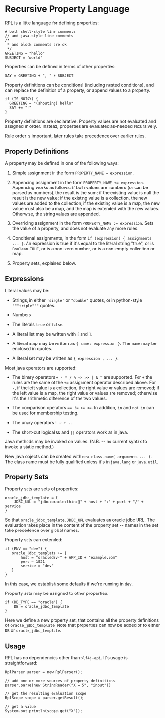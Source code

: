 # Recursive Property Language

RPL is a little language for defining properties:

    # both shell-style line comments
    // and java-style line comments
    /*
     * and block comments are ok
     */
    GREETING = "hello"
    SUBJECT = "world"

Properties can be defined in terms of other properties:

    SAY = GREETING + ", " + SUBJECT

Property definitions can be conditional (including nested conditions), and can
replace the definition of a property, or append values to a property.

    if (IS_NOISY) {
      GREETING = "(shouting) hello"
      SAY += "!"
    }

Property definitions are declarative.  Property values are not evaluated
and assigned in order.  Instead, properties are evaluated as-needed
recursively.

Rule order is important, later rules take precedence over earlier rules.

## Property Definitions

A property may be defined in one of the following ways:

1. Simple assignment in the form `PROPERTY_NAME = expression`.

2. Appending assignment in the form `PROPERTY_NAME += expression`.
Appending works as follows: if both values are numbers (or can be
parsed as numbers), the result is the sum; if the existing value is
null the result is the new value; if the existing value is a
collection, the new values are added to the collection; if the
existing value is a map, the new value must also be a map, and the map
is extended with the new values.  Otherwise, the string values are
appended.

3. Overriding assignment in the form `PROPERTY_NAME := expression`.  Sets
the value of a property, and does not evaluate any more rules.

3. Conditional assignments, in the form `if (expression) { assignments ... }`.
An expression is true if it's equal to the literal string "true", or is 
`Boolean.TRUE`, or is a non-zero number, or is a non-empty collection or
map.

4. Property sets, explained below.

## Expressions

Literal values may be:

* Strings, in either `'single'` or `"double"` quotes, or in python-style `"""triple"""` quotes.

* Numbers

* The literals `true` or `false`.

* A literal list may be written with `[` and `]`.

* A literal map may be written as `{ name: expression }`.  The `name` may be enclosed in quotes.

* A literal set may be written as `{ expression , ... }`.

Most java operators are supported:

* The binary operators `+ - * / % << >> | & ^` are supported.  For `+` the
rules are the same of the `+=` assignment operator described above.
For `-`, if the left value is a collection, the right value or values
are removed; if the left value is a map, the right value or values are
removed; otherwise it's the arithmetic difference of the two values.

* The comparison operators `== != >= <=`.  In addition, `in` and `not in`
can be used for membership testing.

* The unary operators `! ~ + -`.

* The short-cut logical `&&` and `||` operators work as in java.

Java methods may be invoked on values.  (N.B. -- no current syntax to invoke a
static method.)

New java objects can be created with `new class-name( arguments ... )`.  The
class name must be fully qualified unless it's in `java.lang` or `java.util`.

## Property Sets

Property sets are sets of properties:

    oracle_jdbc_template = {
        JDBC_URL = "jdbc:oracle:thin:@" + host + ":" + port + "/" + service
    }

So that `oracle_jdbc_template.JDBC_URL` evaluates an oracle jdbc URL.  The evaluation
takes place in the content of the property set -- names in the set take precedence
over global names.

Property sets can extended:

    if (ENV == "dev") {
       oracle_jdbc_template += {
           host = "oracledev-" + APP_ID + "example.com"
           port = 1521
           service = "dev"
       }
    }

In this case, we establish some defaults if we're running in `dev`.

Property sets may be assigned to other properties.

    if (DB_TYPE == "oracle") {
        DB = oracle_jdbc_template
    }

Here we define a new property set, that contains all the property definitions of
`oracle_jdbc_template`.  Note that properties can now be added or to either `DB`
or `oracle_jdbc_template`.

## Usage

RPL has no dependencies other than `slf4j-api`.  It's usage is straightforward:

    RplParser parser = new RplParser();

    // add one or more sources of property definitions
    parser.parse(new StringReader("X = 5", "input"))

    // get the resulting evaluation scope
    RplScope scope = parser.getResult();

    // get a value
    System.out.println(scope.get("X"));

    